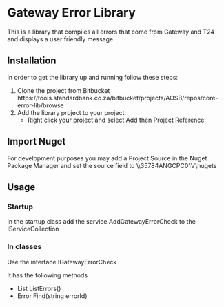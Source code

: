 ﻿<h1>Gateway Error Library</h1>
<p>This is a library that compiles all errors that come from Gateway and T24 and displays a user friendly message</p>

<h2>Installation</h2>
<p>In order to get the library up and running follow these steps:</p>
<ol>
<li>Clone the project from Bitbucket https://tools.standardbank.co.za/bitbucket/projects/AOSB/repos/core-error-lib/browse</li>
<li>Add the library project to your project:
	<ul>
		<li>Right click your project and select Add then  Project Reference </li>
	<ul>
</li>
</ol>

<h2>Import Nuget</h2>
<p>For development purposes you may add a Project Source in the Nuget Package Manager and set the source field to 
\\35784ANGCPC01V\nugets
</p>
<h2>Usage</h2>

<h3>Startup</h3>
<p> In the startup class add the service AddGatewayErrorCheck to the IServiceCollection </p>

<h3>In classes</h3>
<p>Use the interface IGatewayErrorCheck </p>
<p> It has the following methods</p>

<ul>
	<li>List<Error> ListErrors()</li>
	<li>Error Find(string errorId)</li>
</ul>


